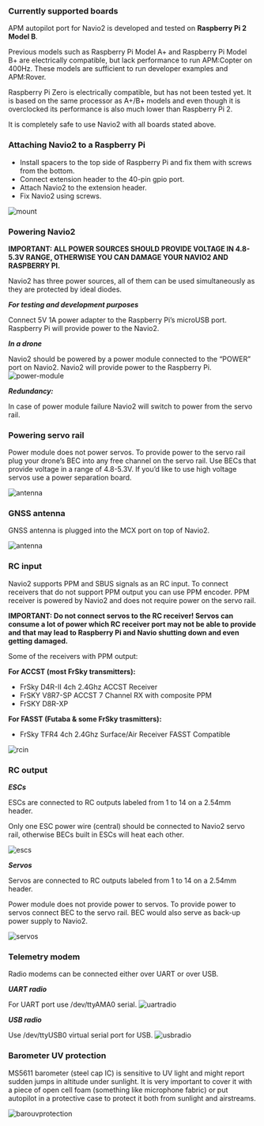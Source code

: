 ### Currently supported boards

APM autopilot port for Navio2 is developed and tested on **Raspberry Pi 2 Model B**.

Previous models such as Raspberry Pi Model A+ and Raspberry Pi Model B+ are electrically compatible, but lack performance to run APM:Copter on 400Hz. These models are sufficient to run developer examples and APM:Rover.

Raspberry Pi Zero is electrically compatible, but has not been tested yet. It is based on the same processor as A+/B+ models and even though it is overclocked its performance is also much lower than Raspberry Pi 2.

It is completely safe to use Navio2 with all boards stated above.

### Attaching Navio2 to a Raspberry Pi

* Install spacers to the top side of Raspberry Pi and fix them with screws from the bottom.
* Connect extension header to the 40-pin gpio port.
* Attach Navio2 to the extension header.
* Fix Navio2 using screws.

![mount](img/navio2-mount.png)

### Powering Navio2

**IMPORTANT: ALL POWER SOURCES SHOULD PROVIDE VOLTAGE IN 4.8-5.3V RANGE, OTHERWISE YOU CAN DAMAGE YOUR NAVIO2 AND RASPBERRY PI.**

Navio2 has three power sources, all of them can be used simultaneously as they are protected by ideal diodes.

***For testing and development purposes***

Connect 5V 1A power adapter to the Raspberry Pi’s microUSB port. Raspberry Pi will provide power to the Navio2.

***In a drone***

Navio2 should be powered by a power module connected to the “POWER” port on Navio2. Navio2 will provide power to the Raspberry Pi.
![power-module](img/navio2-power-module.png)

***Redundancy:***

In case of power module failure Navio2 will switch to power from the servo rail.

### Powering servo rail

Power module does not power servos. To provide power to the servo rail plug your drone’s BEC into any free channel on the servo rail. Use BECs that provide voltage in a range of 4.8-5.3V. If you’d like to use high voltage servos use a power separation board.

![antenna](img/navio2-esc.png)

### GNSS antenna

GNSS antenna is plugged into the MCX port on top of Navio2.

![antenna](img/navio2-gnss-antenna.png)

### RC input

Navio2 supports PPM and SBUS signals as an RC input. To connect receivers that do not support PPM output you can use PPM encoder. PPM receiver is powered by Navio2 and does not require power on the servo rail.

**IMPORTANT: Do not connect servos to the RC receiver! Servos can consume a lot of power which RC receiver port may not be able to provide and that may lead to Raspberry Pi and Navio shutting down and even getting damaged.**

Some of the receivers with PPM output:

**For ACCST (most FrSky transmitters):**

* FrSky D4R-II 4ch 2.4Ghz ACCST Receiver
* FrSKY V8R7-SP ACCST 7 Channel RX with composite PPM
* FrSKY D8R-XP

**For FASST (Futaba & some FrSky trasmitters):**

* FrSky TFR4 4ch 2.4Ghz Surface/Air Receiver FASST Compatible

![rcin](img/navio2-rc-receiver.png)

### RC output

***ESCs***

ESCs are connected to RC outputs labeled from 1 to 14 on a 2.54mm header.

Only one ESC power wire (central) should be connected to Navio2 servo rail, otherwise BECs built in ESCs will heat each other.

![escs](img/navio2-escs.png)

***Servos***

Servos are connected to RC outputs labeled from 1 to 14 on a 2.54mm header.

Power module does not provide power to servos. To provide power to servos connect BEC to the servo rail. BEC would also serve as back-up power supply to Navio2.

![servos](img/navio2-servos.png)

### Telemetry modem

Radio modems can be connected either over UART or over USB.

***UART radio***

For UART port use /dev/ttyAMA0 serial.
![uartradio](img/navio2-uart-radio.png)

***USB radio***

Use /dev/ttyUSB0 virtual serial port for USB.
![usbradio](img/navio2-usb-radio.png)

### Barometer UV protection

MS5611 barometer (steel cap IC) is sensitive to UV light and might report sudden jumps in altitude under sunlight. It is very important to cover it with a piece of open cell foam (something like microphone fabric) or put autopilot in a protective case to protect it both from sunlight and airstreams.

![barouvprotection](img/baro-uv-protection.jpg)
